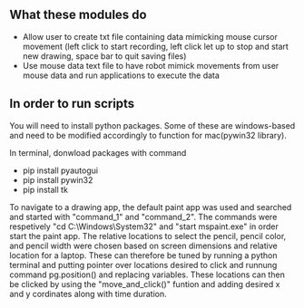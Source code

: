 ## What these modules do
- Allow user to create txt file containing data mimicking mouse cursor movement (left click to start recording, left click let up to stop and start new drawing, space bar to quit saving files)
- Use mouse data text file to have robot mimick movements from user mouse data and run applications to execute the data



## In order to run scripts
You will need to install python packages. Some of these are windows-based and need to be modified accordingly to function for mac(pywin32 library).

In terminal, donwload packages with command
- pip install pyautogui
- pip install pywin32
- pip install tk

To navigate to a drawing app, the default paint app was used and searched and started with "command_1" and "command_2". The commands were respetively "cd C:\Windows\System32" and "start mspaint.exe" in order start the paint app. 
The relative locations to select the pencil, pencil color, and pencil width were chosen based on screen dimensions and relative location for a laptop. These can therefore be tuned by running a python terminal and putting pointer over locations desired to click and runnung command pg.position() and replacing variables. These locations can then be clicked by using the "move_and_click()" funtion
and adding desired x and y cordinates along with time duration. 

